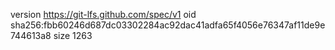 version https://git-lfs.github.com/spec/v1
oid sha256:fbb60246d687dc03302284ac92dac41adfa65f4056e76347af11de9e744613a8
size 1263
